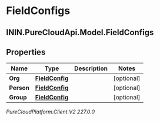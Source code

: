 # FieldConfigs

## ININ.PureCloudApi.Model.FieldConfigs

## Properties

|Name | Type | Description | Notes|
|------------ | ------------- | ------------- | -------------|
| **Org** | [**FieldConfig**](FieldConfig) |  | [optional] |
| **Person** | [**FieldConfig**](FieldConfig) |  | [optional] |
| **Group** | [**FieldConfig**](FieldConfig) |  | [optional] |



_PureCloudPlatform.Client.V2 227.0.0_
